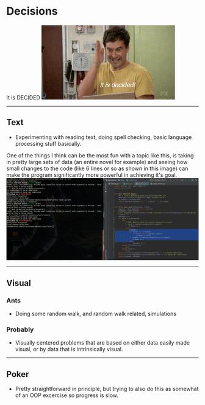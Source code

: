 # Decisions
It is DECIDED
![DECIDED!](https://github.com/TylersDurden/Decisions/blob/master/decided.gif)
_______________________________________________________________________________
## Text
* Experimenting with reading text, doing spell checking, basic language 
  processing stuff basically. 
  
One of the things I think can be the most fun with a topic like this, is taking
in pretty large sets of data (an entire novel for example) and seeing how small
changes to the code (like 6 lines or so as shown in this image) can make the 
program significantly more powerful in achieving it's goal. 
![improved](https://raw.githubusercontent.com/TylersDurden/Decisions/master/small_improvements.png)
_______________________________________________________________________________
## Visual

### Ants
* Doing some random walk, and random walk related, simulations 
### Probably
* Visually centered problems that are based on either data easily made visual, 
  or by data that is intrinsically visual. 
_______________________________________________________________________________
## Poker
* Pretty straightforward in principle, but trying to also do this
  as somewhat of an OOP excercise so progress is slow. 
 